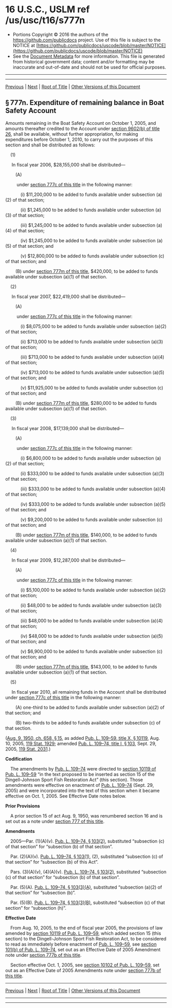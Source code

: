 ---
---

# 16 U.S.C., USLM ref /us/usc/t16/s777n

* Portions Copyright © 2016 the authors of the https://github.com/publicdocs project.
  Use of this file is subject to the NOTICE at [https://github.com/publicdocs/uscode/blob/master/NOTICE](https://github.com/publicdocs/uscode/blob/master/NOTICE)
* See the [Document Metadata](././../../../..//README.md) for more information.
  This file is generated from historical government data; content and/or formatting may be inaccurate and out-of-date and should not be used for official purposes.

----------
----------

[Previous](./../../../..//us/usc/t16/ch10B/m__us_usc_t16_s777m.md) | [Next](./../../../..//us/usc/t16/ch10C/m__us_usc_t16_ch10C.md) | [Root of Title](./../../../../) | [Other Versions of this Document](https://publicdocs.github.io/go/links?ns=uslm&ref=%2Fus%2Fusc%2Ft16%2Fs777n)

## § 777n. Expenditure of remaining balance in Boat Safety Account

Amounts remaining in the Boat Safety Account on October 1, 2005, and amounts thereafter credited to the Account under [section 9602(b) of title 26][/us/usc/t26/s9602/b], shall be available, without further appropriation, for making expenditures before October 1, 2010, to carry out the purposes of this section and shall be distributed as follows:

    (1)

     In fiscal year 2006, $28,155,000 shall be distributed—

        (A)

         under [section 777c of this title][/us/usc/t16/s777c] in the following manner:

            (i) $11,200,000 to be added to funds available under subsection (a)(2) of that section;

            (ii) $1,245,000 to be added to funds available under subsection (a)(3) of that section;

            (iii) $1,245,000 to be added to funds available under subsection (a)(4) of that section;

            (iv) $1,245,000 to be added to funds available under subsection (a)(5) of that section; and

            (v) $12,800,000 to be added to funds available under subsection (c) of that section; and

        (B) under [section 777m of this title][/us/usc/t16/s777m], $420,000, to be added to funds available under subsection (a)(1) of that section.

    (2)

     In fiscal year 2007, $22,419,000 shall be distributed—

        (A)

         under [section 777c of this title][/us/usc/t16/s777c] in the following manner:

            (i) $8,075,000 to be added to funds available under subsection (a)(2) of that section;

            (ii) $713,000 to be added to funds available under subsection (a)(3) of that section;

            (iii) $713,000 to be added to funds available under subsection (a)(4) of that section;

            (iv) $713,000 to be added to funds available under subsection (a)(5) of that section; and

            (v) $11,925,000 to be added to funds available under subsection (c) of that section; and

        (B) under [section 777m of this title][/us/usc/t16/s777m], $280,000 to be added to funds available under subsection (a)(1) of that section.

    (3)

     In fiscal year 2008, $17,139,000 shall be distributed—

        (A)

         under [section 777c of this title][/us/usc/t16/s777c] in the following manner:

            (i) $6,800,000 to be added to funds available under subsection (a)(2) of that section;

            (ii) $333,000 to be added to funds available under subsection (a)(3) of that section;

            (iii) $333,000 to be added to funds available under subsection (a)(4) of that section;

            (iv) $333,000 to be added to funds available under subsection (a)(5) of that section; and

            (v) $9,200,000 to be added to funds available under subsection (c) of that section; and

        (B) under [section 777m of this title][/us/usc/t16/s777m], $140,000, to be added to funds available under subsection (a)(1) of that section.

    (4)

     In fiscal year 2009, $12,287,000 shall be distributed—

        (A)

         under [section 777c of this title][/us/usc/t16/s777c] in the following manner:

            (i) $5,100,000 to be added to funds available under subsection (a)(2) of that section;

            (ii) $48,000 to be added to funds available under subsection (a)(3) of that section;

            (iii) $48,000 to be added to funds available under subsection (a)(4) of that section;

            (iv) $48,000 to be added to funds available under subsection (a)(5) of that section; and

            (v) $6,900,000 to be added to funds available under subsection (c) of that section; and

        (B) under [section 777m of this title][/us/usc/t16/s777m], $143,000, to be added to funds available under subsection (a)(1) of that section.

    (5)

     In fiscal year 2010, all remaining funds in the Account shall be distributed under [section 777c of this title][/us/usc/t16/s777c] in the following manner:

        (A) one-third to be added to funds available under subsection (a)(2) of that section; and

        (B) two-thirds to be added to funds available under subsection (c) of that section.

([Aug. 9, 1950, ch. 658, § 15][/us/act/1950-08-09/ch658/s15], as added [Pub. L. 109–59, title X, § 10119][/us/pl/109/59/s10119], Aug. 10, 2005, [119 Stat. 1929][/us/stat/119/1929]; amended [Pub. L. 109–74, title I, § 103][/us/pl/109/74/s103], Sept. 29, 2005, [119 Stat. 2031][/us/stat/119/2031].)

 __Codification__ 

    The amendments by [Pub. L. 109–74][/us/pl/109/74] were directed to [section 10119 of Pub. L. 109–59][/us/pl/109/59/s10119] “in the text proposed to be inserted as section 15 of the Dingell-Johnson Sport Fish Restoration Act” (this section). Those amendments were effective on enactment of [Pub. L. 109–74][/us/pl/109/74] (Sept. 29, 2005) and were incorporated into the text of this section when it became effective on Oct. 1, 2005. See Effective Date notes below.

 __Prior Provisions__ 

    A prior section 15 of act Aug. 9, 1950, was renumbered section 16 and is set out as a note under [section 777 of this title][/us/usc/t16/s777].

 __Amendments__ 

    2005—Par. (1)(A)(v). [Pub. L. 109–74, § 103(2)][/us/pl/109/74/s103/2], substituted “subsection (c) of that section” for “subsection (b) of that section”.

    Par. (2)(A)(v). [Pub. L. 109–74, § 103(1)][/us/pl/109/74/s103/1], (2), substituted “subsection (c) of that section” for “subsection (b) of this Act”.

    Pars. (3)(A)(v), (4)(A)(v). [Pub. L. 109–74, § 103(2)][/us/pl/109/74/s103/2], substituted “subsection (c) of that section” for “subsection (b) of that section”.

    Par. (5)(A). [Pub. L. 109–74, § 103(3)(A)][/us/pl/109/74/s103/3/A], substituted “subsection (a)(2) of that section” for “subsection (b)”.

    Par. (5)(B). [Pub. L. 109–74, § 103(3)(B)][/us/pl/109/74/s103/3/B], substituted “subsection (c) of that section” for “subsection (h)”.

 __Effective Date__ 

    From Aug. 10, 2005, to the end of fiscal year 2005, the provisions of law amended by [section 10119 of Pub. L. 109–59][/us/pl/109/59/s10119], which added section 15 (this section) to the Dingell-Johnson Sport Fish Restoration Act, to be considered to read as immediately before enactment of [Pub. L. 109–59][/us/pl/109/59], see [section 101(b) of Pub. L. 109–74][/us/pl/109/74/s101/b], set out as an Effective Date of 2005 Amendment note under [section 777b of this title][/us/usc/t16/s777b].

    Section effective Oct. 1, 2005, see [section 10102 of Pub. L. 109–59][/us/pl/109/59/s10102], set out as an Effective Date of 2005 Amendments note under [section 777b of this title][/us/usc/t16/s777b].

----------

[Previous](./../../../..//us/usc/t16/ch10B/m__us_usc_t16_s777m.md) | [Next](./../../../..//us/usc/t16/ch10C/m__us_usc_t16_ch10C.md) | [Root of Title](./../../../../) | [Other Versions of this Document](https://publicdocs.github.io/go/links?ns=uslm&ref=%2Fus%2Fusc%2Ft16%2Fs777n)

----------
----------

[/us/usc/t26/s9602/b]: https://publicdocs.github.io/go/links?ns=uslm&ref=%2Fus%2Fusc%2Ft26%2Fs9602%2Fb
[/us/usc/t16/s777c]: https://publicdocs.github.io/go/links?ns=uslm&ref=%2Fus%2Fusc%2Ft16%2Fs777c
[/us/usc/t16/s777m]: https://publicdocs.github.io/go/links?ns=uslm&ref=%2Fus%2Fusc%2Ft16%2Fs777m
[/us/usc/t16/s777c]: https://publicdocs.github.io/go/links?ns=uslm&ref=%2Fus%2Fusc%2Ft16%2Fs777c
[/us/usc/t16/s777m]: https://publicdocs.github.io/go/links?ns=uslm&ref=%2Fus%2Fusc%2Ft16%2Fs777m
[/us/usc/t16/s777c]: https://publicdocs.github.io/go/links?ns=uslm&ref=%2Fus%2Fusc%2Ft16%2Fs777c
[/us/usc/t16/s777m]: https://publicdocs.github.io/go/links?ns=uslm&ref=%2Fus%2Fusc%2Ft16%2Fs777m
[/us/usc/t16/s777c]: https://publicdocs.github.io/go/links?ns=uslm&ref=%2Fus%2Fusc%2Ft16%2Fs777c
[/us/usc/t16/s777m]: https://publicdocs.github.io/go/links?ns=uslm&ref=%2Fus%2Fusc%2Ft16%2Fs777m
[/us/usc/t16/s777c]: https://publicdocs.github.io/go/links?ns=uslm&ref=%2Fus%2Fusc%2Ft16%2Fs777c
[/us/act/1950-08-09/ch658/s15]: https://publicdocs.github.io/go/links?ns=uslm&ref=%2Fus%2Fact%2F1950-08-09%2Fch658%2Fs15
[/us/pl/109/59/s10119]: https://publicdocs.github.io/go/links?ns=uslm&ref=%2Fus%2Fpl%2F109%2F59%2Fs10119
[/us/stat/119/1929]: https://publicdocs.github.io/go/links?ns=uslm&ref=%2Fus%2Fstat%2F119%2F1929
[/us/pl/109/74/s103]: https://publicdocs.github.io/go/links?ns=uslm&ref=%2Fus%2Fpl%2F109%2F74%2Fs103
[/us/stat/119/2031]: https://publicdocs.github.io/go/links?ns=uslm&ref=%2Fus%2Fstat%2F119%2F2031
[/us/pl/109/74]: https://publicdocs.github.io/go/links?ns=uslm&ref=%2Fus%2Fpl%2F109%2F74
[/us/pl/109/59/s10119]: https://publicdocs.github.io/go/links?ns=uslm&ref=%2Fus%2Fpl%2F109%2F59%2Fs10119
[/us/pl/109/74]: https://publicdocs.github.io/go/links?ns=uslm&ref=%2Fus%2Fpl%2F109%2F74
[/us/usc/t16/s777]: https://publicdocs.github.io/go/links?ns=uslm&ref=%2Fus%2Fusc%2Ft16%2Fs777
[/us/pl/109/74/s103/2]: https://publicdocs.github.io/go/links?ns=uslm&ref=%2Fus%2Fpl%2F109%2F74%2Fs103%2F2
[/us/pl/109/74/s103/1]: https://publicdocs.github.io/go/links?ns=uslm&ref=%2Fus%2Fpl%2F109%2F74%2Fs103%2F1
[/us/pl/109/74/s103/2]: https://publicdocs.github.io/go/links?ns=uslm&ref=%2Fus%2Fpl%2F109%2F74%2Fs103%2F2
[/us/pl/109/74/s103/3/A]: https://publicdocs.github.io/go/links?ns=uslm&ref=%2Fus%2Fpl%2F109%2F74%2Fs103%2F3%2FA
[/us/pl/109/74/s103/3/B]: https://publicdocs.github.io/go/links?ns=uslm&ref=%2Fus%2Fpl%2F109%2F74%2Fs103%2F3%2FB
[/us/pl/109/59/s10119]: https://publicdocs.github.io/go/links?ns=uslm&ref=%2Fus%2Fpl%2F109%2F59%2Fs10119
[/us/pl/109/59]: https://publicdocs.github.io/go/links?ns=uslm&ref=%2Fus%2Fpl%2F109%2F59
[/us/pl/109/74/s101/b]: https://publicdocs.github.io/go/links?ns=uslm&ref=%2Fus%2Fpl%2F109%2F74%2Fs101%2Fb
[/us/usc/t16/s777b]: https://publicdocs.github.io/go/links?ns=uslm&ref=%2Fus%2Fusc%2Ft16%2Fs777b
[/us/pl/109/59/s10102]: https://publicdocs.github.io/go/links?ns=uslm&ref=%2Fus%2Fpl%2F109%2F59%2Fs10102
[/us/usc/t16/s777b]: https://publicdocs.github.io/go/links?ns=uslm&ref=%2Fus%2Fusc%2Ft16%2Fs777b


